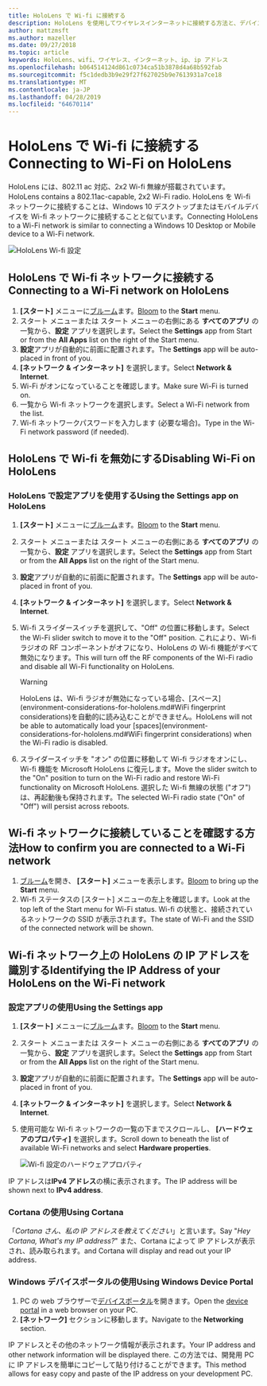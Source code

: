 ```yaml
---
title: HoloLens で Wi-fi に接続する
description: HoloLens を使用してワイヤレスインターネットに接続する方法と、デバイスの IP アドレスを識別する方法について説明します。
author: mattzmsft
ms.author: mazeller
ms.date: 09/27/2018
ms.topic: article
keywords: HoloLens、wifi、ワイヤレス、インターネット、ip、ip アドレス
ms.openlocfilehash: b064514124d861c0734ca51b3878d4a68b592fab
ms.sourcegitcommit: f5c1dedb3b9e29f27f627025b9e7613931a7ce18
ms.translationtype: MT
ms.contentlocale: ja-JP
ms.lasthandoff: 04/28/2019
ms.locfileid: "64670114"
---
```

# <a name="connecting-to-wi-fi-on-hololens"></a><span data-ttu-id="aa180-104">HoloLens で Wi-fi に接続する</span><span class="sxs-lookup"><span data-stu-id="aa180-104">Connecting to Wi-Fi on HoloLens</span></span>

<span data-ttu-id="aa180-105">HoloLens には、802.11 ac 対応、2x2 Wi-fi 無線が搭載されています。</span><span class="sxs-lookup"><span data-stu-id="aa180-105">HoloLens contains a 802.11ac-capable, 2x2 Wi-Fi radio.</span></span> <span data-ttu-id="aa180-106">HoloLens を Wi-fi ネットワークに接続することは、Windows 10 デスクトップまたはモバイルデバイスを Wi-fi ネットワークに接続することと似ています。</span><span class="sxs-lookup"><span data-stu-id="aa180-106">Connecting HoloLens to a Wi-Fi network is similar to connecting a Windows 10 Desktop or Mobile device to a Wi-Fi network.</span></span>

![HoloLens Wi-fi 設定](images/wifi-hololens-600px.jpg)

## <a name="connecting-to-a-wi-fi-network-on-hololens"></a><span data-ttu-id="aa180-108">HoloLens で Wi-fi ネットワークに接続する</span><span class="sxs-lookup"><span data-stu-id="aa180-108">Connecting to a Wi-Fi network on HoloLens</span></span>

1. <span data-ttu-id="aa180-109">**[スタート]** メニューに[ブルーム](gestures.md#bloom)ます。</span><span class="sxs-lookup"><span data-stu-id="aa180-109">[Bloom](gestures.md#bloom) to the **Start** menu.</span></span>
2. <span data-ttu-id="aa180-110">スタート メニューまたは スタート メニューの右側にある **すべてのアプリ** の一覧から、**設定** アプリを選択します。</span><span class="sxs-lookup"><span data-stu-id="aa180-110">Select the **Settings** app from Start or from the **All Apps** list on the right of the Start menu.</span></span>
3. <span data-ttu-id="aa180-111">**設定**アプリが自動的に前面に配置されます。</span><span class="sxs-lookup"><span data-stu-id="aa180-111">The **Settings** app will be auto-placed in front of you.</span></span>
4. <span data-ttu-id="aa180-112">**[ネットワーク & インターネット]** を選択します。</span><span class="sxs-lookup"><span data-stu-id="aa180-112">Select **Network & Internet**.</span></span>
5. <span data-ttu-id="aa180-113">Wi-Fi がオンになっていることを確認します。</span><span class="sxs-lookup"><span data-stu-id="aa180-113">Make sure Wi-Fi is turned on.</span></span>
6. <span data-ttu-id="aa180-114">一覧から Wi-fi ネットワークを選択します。</span><span class="sxs-lookup"><span data-stu-id="aa180-114">Select a Wi-Fi network from the list.</span></span>
7. <span data-ttu-id="aa180-115">Wi-fi ネットワークパスワードを入力します (必要な場合)。</span><span class="sxs-lookup"><span data-stu-id="aa180-115">Type in the Wi-Fi network password (if needed).</span></span>

## <a name="disabling-wi-fi-on-hololens"></a><span data-ttu-id="aa180-116">HoloLens で Wi-fi を無効にする</span><span class="sxs-lookup"><span data-stu-id="aa180-116">Disabling Wi-Fi on HoloLens</span></span>

### <a name="using-the-settings-app-on-hololens"></a><span data-ttu-id="aa180-117">HoloLens で設定アプリを使用する</span><span class="sxs-lookup"><span data-stu-id="aa180-117">Using the Settings app on HoloLens</span></span>

1. <span data-ttu-id="aa180-118">**[スタート]** メニューに[ブルーム](gestures.md#bloom)ます。</span><span class="sxs-lookup"><span data-stu-id="aa180-118">[Bloom](gestures.md#bloom) to the **Start** menu.</span></span>
2. <span data-ttu-id="aa180-119">スタート メニューまたは スタート メニューの右側にある **すべてのアプリ** の一覧から、**設定** アプリを選択します。</span><span class="sxs-lookup"><span data-stu-id="aa180-119">Select the **Settings** app from Start or from the **All Apps** list on the right of the Start menu.</span></span>
3. <span data-ttu-id="aa180-120">**設定**アプリが自動的に前面に配置されます。</span><span class="sxs-lookup"><span data-stu-id="aa180-120">The **Settings** app will be auto-placed in front of you.</span></span>
4. <span data-ttu-id="aa180-121">**[ネットワーク & インターネット]** を選択します。</span><span class="sxs-lookup"><span data-stu-id="aa180-121">Select **Network & Internet**.</span></span>
5. <span data-ttu-id="aa180-122">Wi-fi スライダースイッチを選択して、"Off" の位置に移動します。</span><span class="sxs-lookup"><span data-stu-id="aa180-122">Select the Wi-Fi slider switch to move it to the "Off" position.</span></span> <span data-ttu-id="aa180-123">これにより、Wi-fi ラジオの RF コンポーネントがオフになり、HoloLens の Wi-fi 機能がすべて無効になります。</span><span class="sxs-lookup"><span data-stu-id="aa180-123">This will turn off the RF components of the Wi-Fi radio and disable all Wi-Fi functionality on HoloLens.</span></span> 

    >[!WARNING]
    ><span data-ttu-id="aa180-124">HoloLens は、Wi-fi ラジオが無効になっている場合、[スペース](environment-considerations-for-hololens.md#WiFi fingerprint considerations)を自動的に読み込むことができません。</span><span class="sxs-lookup"><span data-stu-id="aa180-124">HoloLens will not be able to automatically load your [spaces](environment-considerations-for-hololens.md#WiFi fingerprint considerations) when the Wi-Fi radio is disabled.</span></span>
    
6. <span data-ttu-id="aa180-125">スライダースイッチを "オン" の位置に移動して Wi-fi ラジオをオンにし、Wi-fi 機能を Microsoft HoloLens に復元します。</span><span class="sxs-lookup"><span data-stu-id="aa180-125">Move the slider switch to the "On" position to turn on the Wi-Fi radio and restore Wi-Fi functionality on Microsoft HoloLens.</span></span> <span data-ttu-id="aa180-126">選択した Wi-fi 無線の状態 ("オフ") は、再起動後も保持されます。</span><span class="sxs-lookup"><span data-stu-id="aa180-126">The selected Wi-Fi radio state ("On" of "Off") will persist across reboots.</span></span>

## <a name="how-to-confirm-you-are-connected-to-a-wi-fi-network"></a><span data-ttu-id="aa180-127">Wi-fi ネットワークに接続していることを確認する方法</span><span class="sxs-lookup"><span data-stu-id="aa180-127">How to confirm you are connected to a Wi-Fi network</span></span>

1. <span data-ttu-id="aa180-128">[ブルーム](gestures.md#bloom)を開き、 **[スタート]** メニューを表示します。</span><span class="sxs-lookup"><span data-stu-id="aa180-128">[Bloom](gestures.md#bloom) to bring up the **Start** menu.</span></span>
2. <span data-ttu-id="aa180-129">Wi-fi ステータスの [スタート] メニューの左上を確認します。</span><span class="sxs-lookup"><span data-stu-id="aa180-129">Look at the top left of the Start menu for Wi-Fi status.</span></span> <span data-ttu-id="aa180-130">Wi-fi の状態と、接続されているネットワークの SSID が表示されます。</span><span class="sxs-lookup"><span data-stu-id="aa180-130">The state of Wi-Fi and the SSID of the connected network will be shown.</span></span>

## <a name="identifying-the-ip-address-of-your-hololens-on-the-wi-fi-network"></a><span data-ttu-id="aa180-131">Wi-fi ネットワーク上の HoloLens の IP アドレスを識別する</span><span class="sxs-lookup"><span data-stu-id="aa180-131">Identifying the IP Address of your HoloLens on the Wi-Fi network</span></span>

### <a name="using-the-settings-app"></a><span data-ttu-id="aa180-132">設定アプリの使用</span><span class="sxs-lookup"><span data-stu-id="aa180-132">Using the Settings app</span></span>

1. <span data-ttu-id="aa180-133">**[スタート]** メニューに[ブルーム](gestures.md#bloom)ます。</span><span class="sxs-lookup"><span data-stu-id="aa180-133">[Bloom](gestures.md#bloom) to the **Start** menu.</span></span>
2. <span data-ttu-id="aa180-134">スタート メニューまたは スタート メニューの右側にある **すべてのアプリ** の一覧から、**設定** アプリを選択します。</span><span class="sxs-lookup"><span data-stu-id="aa180-134">Select the **Settings** app from Start or from the **All Apps** list on the right of the Start menu.</span></span>
3. <span data-ttu-id="aa180-135">**設定**アプリが自動的に前面に配置されます。</span><span class="sxs-lookup"><span data-stu-id="aa180-135">The **Settings** app will be auto-placed in front of you.</span></span>
4. <span data-ttu-id="aa180-136">**[ネットワーク & インターネット]** を選択します。</span><span class="sxs-lookup"><span data-stu-id="aa180-136">Select **Network & Internet**.</span></span>
5. <span data-ttu-id="aa180-137">使用可能な Wi-fi ネットワークの一覧の下までスクロールし、 **[ハードウェアのプロパティ]** を選択します。</span><span class="sxs-lookup"><span data-stu-id="aa180-137">Scroll down to beneath the list of available Wi-Fi networks and select **Hardware properties**.</span></span>

    ![Wi-fi 設定のハードウェアプロパティ](images/wifi-hololens-hwdetails.jpg)

<span data-ttu-id="aa180-139">IP アドレスは**IPv4 アドレス**の横に表示されます。</span><span class="sxs-lookup"><span data-stu-id="aa180-139">The IP address will be shown next to **IPv4 address**.</span></span>

### <a name="using-cortana"></a><span data-ttu-id="aa180-140">Cortana の使用</span><span class="sxs-lookup"><span data-stu-id="aa180-140">Using Cortana</span></span>

<span data-ttu-id="aa180-141">「*Cortana さん、私の IP アドレスを教えてください*」と言います。</span><span class="sxs-lookup"><span data-stu-id="aa180-141">Say "*Hey Cortana, What's my IP address?*"</span></span> <span data-ttu-id="aa180-142">また、Cortana によって IP アドレスが表示され、読み取られます。</span><span class="sxs-lookup"><span data-stu-id="aa180-142">and Cortana will display and read out your IP address.</span></span>

### <a name="using-windows-device-portal"></a><span data-ttu-id="aa180-143">Windows デバイスポータルの使用</span><span class="sxs-lookup"><span data-stu-id="aa180-143">Using Windows Device Portal</span></span>

1. <span data-ttu-id="aa180-144">PC の web ブラウザーで[デバイスポータル](using-the-windows-device-portal.md#networking)を開きます。</span><span class="sxs-lookup"><span data-stu-id="aa180-144">Open the [device portal](using-the-windows-device-portal.md#networking) in a web browser on your PC.</span></span>
2. <span data-ttu-id="aa180-145">**[ネットワーク]** セクションに移動します。</span><span class="sxs-lookup"><span data-stu-id="aa180-145">Navigate to the **Networking** section.</span></span>

<span data-ttu-id="aa180-146">IP アドレスとその他のネットワーク情報が表示されます。</span><span class="sxs-lookup"><span data-stu-id="aa180-146">Your IP address and other network information will be displayed there.</span></span> <span data-ttu-id="aa180-147">この方法では、開発用 PC に IP アドレスを簡単にコピーして貼り付けることができます。</span><span class="sxs-lookup"><span data-stu-id="aa180-147">This method allows for easy copy and paste of the IP address on your development PC.</span></span>
